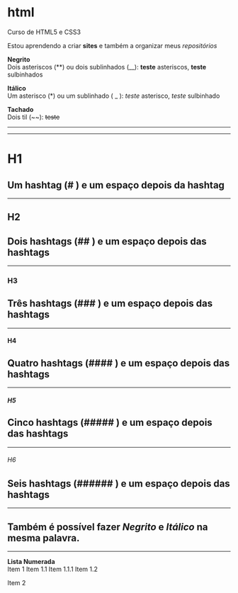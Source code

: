 # html

Curso de HTML5 e CSS3

Estou aprendendo a criar **sites** e também a organizar meus *repositórios*

**Negrito**  
Dois asteriscos (**) ou dois sublinhados (__): **teste** asteriscos, __teste__ sulbinhados  

**Itálico**  
Um asterisco (*) ou um sublinhado ( _ ): *teste* asterisco, _teste_ sulbinhado  

**Tachado**  
Dois til (~~): ~~teste~~  

---
***
# H1  
Um hashtag (# ) e um espaço depois da hashtag  
---
***
## H2  
Dois hashtags (## ) e um espaço depois das hashtags  
---
***
### H3  
Três hashtags (### ) e um espaço depois das hashtags  
---
***
#### H4  
Quatro hashtags (#### ) e um espaço depois das hashtags  
---
***
##### H5  
Cinco hashtags (##### ) e um espaço depois das hashtags  
---
***
###### H6  
Seis hashtags (###### ) e um espaço depois das hashtags  
---
***  
Também é possível fazer **_Negrito_** e __*Itálico*__ na mesma palavra.  
---
***
**Lista Numerada**  
Item 1
    Item 1.1
        Item 1.1.1 
    Item 1.2 

Item 2  










